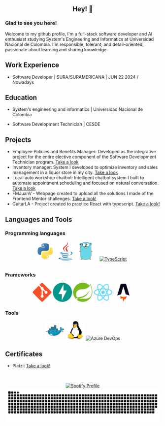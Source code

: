 ## <div align="center">Hey! 👋</div>  
  



### Glad to see you here!  
Welcome to my github profile, I'm a full-stack software developer and AI enthusiast studying System's Engineering and Informatics at Universidad Nacional de Colombia. I'm responsible, tolerant, and detail-oriented, passionate about learning and sharing knowledge.    

## Work Experience  
- Software Developer | SURA/SURAMERICANA | JUN 22 2024 / Nowadays

## Education  
- System's engineering and informatics | Universidad Nacional de Colombia 

- Software Development Technician | CESDE

## Projects
- Employee Policies and Benefits Manager: Developed as the integrative project for the entire elective component of the Software Development Technician program. [Take a look](https://github.com/JuanTobonV/Policy_Benefits-Manager)
- Inventory manager: System I developed to optimize inventory and sales management in a liquor store in my city. [Take a look](https://www.linkedin.com/posts/juantobonv_fullstack-react-springboot-activity-7323194179927355392-egqa?utm_source=share&utm_medium=member_desktop&rcm=ACoAADn01NMBBSeqcr7Ckg6QCDbMoxUahKYuBQE)
- Local auto workshop chatbot: Intelligent chatbot system I built to automate appointment scheduling and focused on natural conversation. [Take a look](https://www.linkedin.com/posts/juantobonv_python-fastapi-celery-activity-7345313787580760064--hRP?utm_source=share&utm_medium=member_desktop&rcm=ACoAADn01NMBBSeqcr7Ckg6QCDbMoxUahKYuBQE)
- FMJuanV - Webpage created to upload all the solutions I made of the Frontend Mentor challenges. [Take a look!](https://fmjuanv.netlify.app/)
- GuitarLA - Project created to practice React with typescript. [Take a look!](https://guitarlashopping.netlify.app/)

 


## Languages and Tools  

### Programming languages
<p align="center">
  <img src="https://raw.githubusercontent.com/devicons/devicon/master/icons/python/python-original.svg" alt="Python" width="62" height="62">
  <img src="https://raw.githubusercontent.com/devicons/devicon/master/icons/java/java-original.svg" alt="Java" width="62" height="62">
  <img src="https://raw.githubusercontent.com/devicons/devicon/master/icons/go/go-original.svg" alt="Go" width="62" height="62">
<a href="https://www.typescriptlang.org/" target="_blank"><img style="margin: 10px" src="https://profilinator.rishav.dev/skills-assets/typescript-original.svg" alt="TypeScript" height="50" /></a> </p>

### Frameworks
<p align="center">
  <img src="https://raw.githubusercontent.com/devicons/devicon/master/icons/git/git-original.svg" alt="Git" width="62" height="62">
  <img src="https://raw.githubusercontent.com/devicons/devicon/master/icons/fastapi/fastapi-original.svg" alt="FastAPI" width="62" height="62">
  <img src="https://raw.githubusercontent.com/devicons/devicon/master/icons/spring/spring-original.svg" alt="Spring Boot" width="62" height="62">
  <img src="https://raw.githubusercontent.com/devicons/devicon/master/icons/react/react-original.svg" alt="React" width="62" height="62">
  <img src="https://raw.githubusercontent.com/devicons/devicon/master/icons/astro/astro-original.svg" alt="Astro" width="62" height="62">
</p>



</div>

### Tools
<div align="center">
    <img src="https://raw.githubusercontent.com/devicons/devicon/master/icons/docker/docker-original.svg" alt="Docker" width="62" height="62">
      <img src="https://raw.githubusercontent.com/devicons/devicon/master/icons/linux/linux-original.svg" alt="Docker" width="62" height="62">  
  <img src="https://cdn.jsdelivr.net/gh/devicons/devicon@latest/icons/azuredevops/azuredevops-original.svg" alt="Azure DevOps" width="62" height="62"/>

</div>


</td>
<td valign="top" width="33%">


## Certificates  
- Platzi: [Take a look!](https://drive.google.com/drive/folders/1HLDrQTFnEyAUVLwvQQl_eY138ILmCu2x?usp=sharing)
  <br/>




<br/>  


<div id="header" align="center">
  <img src="https://komarev.com/ghpvc/?username=JuanTobonV&style=for-the-badge&color=orange" alt=""/>
</div>


<div align="center">
  <a href="https://spotify-github-profile.kittinanx.com/api/view?uid=22w5aqmoynkiomrwilnzi5f2q&redirect=true">
    <img src="https://spotify-github-profile.kittinanx.com/api/view?uid=22w5aqmoynkiomrwilnzi5f2q&cover_image=true&theme=novatorem&show_offline=false&background_color=121212&interchange=true&bar_color=001eff&bar_color_cover=false" alt="Spotify Profile"/>
  </a>
</div>


<img src="https://raw.githubusercontent.com/juantobonv/juantobonv/output/snake.svg" alt="Snake animation" />

###
  

<br/>  


<br />
